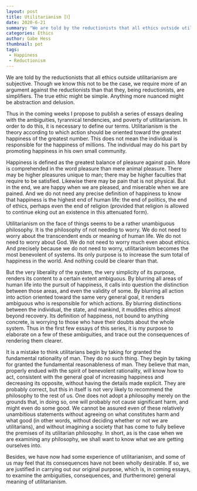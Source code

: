 ```yaml
---
layout: post
title: Utilitarianism [Ⅰ]
date: 2020-6-21
summary: "We are told by the reductionists that all ethics outside utilitarianism are subjective..."
categories: Ethics
author: Gabe Hess
thumbnail: pot
tags:
 - Happiness
 - Reductionism
---
```


We are told by the reductionists that all ethics outside utilitarianism are subjective. Though we know this not to be the case, we require more of an argument against the reductionists than that they, being reductionists, are simplifiers. The true ethic might be simple. Anything more nuanced might be abstraction and delusion.

Thus in the coming weeks I propose to publish a series of essays dealing with the ambiguities, tyrannical tendencies, and poverty of utilitarianism. In order to do this, it is necessary to define our terms. Utilitarianism is the theory according to which action should be oriented toward the greatest happiness of the greatest number. This does not mean the individual is responsible for the happiness of millions. The individual may do his part by promoting happiness in his own small community.

Happiness is defined as the greatest balance of pleasure against pain. More is comprehended in the word pleasure than mere animal pleasure. There may be higher pleasures unique to man; there may be higher faculties that require to be satisfied. Likewise there may be pain that is not physical. But in the end, we are happy when we are pleased, and miserable when we are pained. And we do not need any precise definition of happiness to know that happiness is the highest end of human life: the end of politics, the end of ethics, perhaps even the end of religion (provided that religion is allowed to continue eking out an existence in this attenuated form).

Utilitarianism on the face of things seems to be a rather unambiguous philosophy. It is the philosophy of not needing to worry. We do not need to worry about the transcendent ends or meaning of human life. We do not need to worry about God. We do not need to worry much even about ethics. And precisely because we do not need to worry, utilitarianism becomes the most benevolent of systems. Its only purpose is to increase the sum total of happiness in the world. And nothing could be clearer than that.

But the very liberality of the system, the very simplicity of its purpose, renders its content to a certain extent ambiguous. By blurring all areas of human life into the pursuit of happiness, it calls into question the distinction between those areas, and even the validity of some. By blurring all action into action oriented toward the same very general goal, it renders ambiguous who is responsible for which actions. By blurring distinctions between the individual, the state, and mankind, it muddles ethics almost beyond recovery. Its definition of happiness, not bound to anything concrete, is worrying to those who have their doubts about the whole system. Thus in the first few essays of this series, it is my purpose to elaborate on a few of these ambiguities, and trace out the consequences of rendering them clearer.

It is a mistake to think utilitarians begin by taking for granted the fundamental rationality of man. They do no such thing. They begin by taking for granted the fundamental reasonableness of man. They believe that man, properly endued with the spirit of benevolent rationality, will know how to act, consistent with the general goal of increasing happiness and decreasing its opposite, without having the details made explicit. They are probably correct, but this in itself is not very likely to recommend the philosophy to the rest of us. One does not adopt a philosophy merely on the grounds that, in doing so, one will probably not cause significant harm, and might even do some good. We cannot be assured even of these relatively unambitious statements without agreeing on what constitutes harm and what good (in other words, without deciding whether or not we are utilitarians), and without imagining a society that has come to fully believe the premises of its utilitarian philosophy. In short, as is the case when we are examining any philosophy, we shall want to know what we are getting ourselves into.

Besides, we have now had some experience of utilitarianism, and some of us may feel that its consequences have not been wholly desirable. If so, we are justified in carrying out our original purpose, which is, in coming essays, to examine the ambiguities, consequences, and (furthermore) general meaning of utilitarianism.
